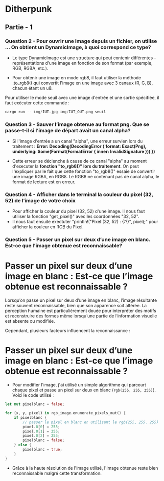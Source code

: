 # Ditherpunk


## Partie - 1 

### Question 2 - Pour ouvrir une image depuis un fichier, on utilise … On obtient un DynamicImage, à quoi correspond ce type?


- Le type DynamicImage est une structure qui peut contenir différentes - représentations d'une image en fonction de son format (par exemple, RGB, RGBA, etc.).

- Pour obtenir une image en mode rgb8, il faut utiliser la méthode .to_rgb8() qui convertit l'image en une image avec 3 canaux (R, G, B), chacun étant un u8.

Pour utiliser le mode seuil avec une image d'entrée et une sortie spécifiée, il faut exécuter cette commande :

```rs
cargo run -- img/IUT.jpg img/IUT_OUT.png seuil
```

### Question 3 - Sauver l’image obtenue au format png. Que se passe-t-il si l’image de départ avait un canal alpha?

- Si l'image d'entrée a un canal "alpha", une erreur survien lors du traitement : **Error: Decoding(DecodingError { format: Exact(Png), underlying: Some(Format(FormatError { inner: InvalidSignature })) })**

- Cette erreur se déclenche à cause de ce canal "alpha" au moment d'executer la **fonction "to_rgb8()" lors du traitement**. On peut l'expliquer par le fait que cette fonction "to_rgb8()" essaie de convertir une image RGBA, en RGB8. Le RGB8 ne contenant pas de canal alpha, le format de lecture est en erreur.

### Question 4 - Afficher dans le terminal la couleur du pixel (32, 52) de l’image de votre choix

- Pour afficher la couleur du pixel (32, 52) d'une image. Il nous faut utiliser la fonction "get_pixel()" avec les coordonnées "32, 52".
- Il nous faut ensuite exectuter "println!("Pixel (32, 52) : {:?}", pixel);" pour afficher la couleur en RGB du Pixel.

### Question 5 - Passer un pixel sur deux d’une image en blanc. Est-ce que l’image obtenue est reconnaissable?

# Passer un pixel sur deux d’une image en blanc : Est-ce que l’image obtenue est reconnaissable ?

Lorsqu’on passe un pixel sur deux d’une image en blanc, l’image résultante reste souvent reconnaissable, bien que son apparence soit altérée. La perception humaine est particulièrement douée pour interpréter des motifs et reconstruire des formes même lorsqu’une partie de l’information visuelle est absente ou modifiée.

Cependant, plusieurs facteurs influencent la reconnaissance :

# Passer un pixel sur deux d’une image en blanc : Est-ce que l’image obtenue est reconnaissable ?

- Pour modifier l'image, j'ai utilisé un simple algorithme qui parcourt chaque pixel et passe un pixel sur deux en blanc (`rgb(255, 255, 255)`). Voici le code utilisé :

```rust
let mut pixelblanc = false;

for (x, y, pixel) in rgb_image.enumerate_pixels_mut() {
    if pixelblanc {
        // passer le pixel en blanc en utilisant le rgb(255, 255, 255)
        pixel.0[0] = 255;
        pixel.0[1] = 255;
        pixel.0[2] = 255;
        pixelblanc = false;
    } else {
        pixelblanc = true;
    }
}
```

- Grâce à la haute résolution de l'image utilisé, l'image obtenue reste bien reconnaissable malgré cette transformation.